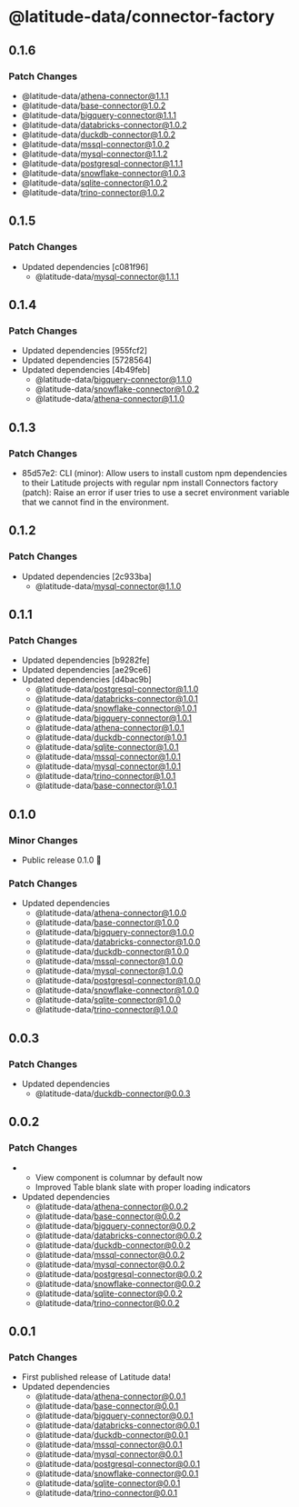 # @latitude-data/connector-factory

## 0.1.6

### Patch Changes

- @latitude-data/athena-connector@1.1.1
- @latitude-data/base-connector@1.0.2
- @latitude-data/bigquery-connector@1.1.1
- @latitude-data/databricks-connector@1.0.2
- @latitude-data/duckdb-connector@1.0.2
- @latitude-data/mssql-connector@1.0.2
- @latitude-data/mysql-connector@1.1.2
- @latitude-data/postgresql-connector@1.1.1
- @latitude-data/snowflake-connector@1.0.3
- @latitude-data/sqlite-connector@1.0.2
- @latitude-data/trino-connector@1.0.2

## 0.1.5

### Patch Changes

- Updated dependencies [c081f96]
  - @latitude-data/mysql-connector@1.1.1

## 0.1.4

### Patch Changes

- Updated dependencies [955fcf2]
- Updated dependencies [5728564]
- Updated dependencies [4b49feb]
  - @latitude-data/bigquery-connector@1.1.0
  - @latitude-data/snowflake-connector@1.0.2
  - @latitude-data/athena-connector@1.1.0

## 0.1.3

### Patch Changes

- 85d57e2: CLI (minor): Allow users to install custom npm dependencies to their Latitude projects with regular npm install
  Connectors factory (patch): Raise an error if user tries to use a secret environment variable that we cannot find in the environment.

## 0.1.2

### Patch Changes

- Updated dependencies [2c933ba]
  - @latitude-data/mysql-connector@1.1.0

## 0.1.1

### Patch Changes

- Updated dependencies [b9282fe]
- Updated dependencies [ae29ce6]
- Updated dependencies [d4bac9b]
  - @latitude-data/postgresql-connector@1.1.0
  - @latitude-data/databricks-connector@1.0.1
  - @latitude-data/snowflake-connector@1.0.1
  - @latitude-data/bigquery-connector@1.0.1
  - @latitude-data/athena-connector@1.0.1
  - @latitude-data/duckdb-connector@1.0.1
  - @latitude-data/sqlite-connector@1.0.1
  - @latitude-data/mssql-connector@1.0.1
  - @latitude-data/mysql-connector@1.0.1
  - @latitude-data/trino-connector@1.0.1
  - @latitude-data/base-connector@1.0.1

## 0.1.0

### Minor Changes

- Public release 0.1.0 🎉

### Patch Changes

- Updated dependencies
  - @latitude-data/athena-connector@1.0.0
  - @latitude-data/base-connector@1.0.0
  - @latitude-data/bigquery-connector@1.0.0
  - @latitude-data/databricks-connector@1.0.0
  - @latitude-data/duckdb-connector@1.0.0
  - @latitude-data/mssql-connector@1.0.0
  - @latitude-data/mysql-connector@1.0.0
  - @latitude-data/postgresql-connector@1.0.0
  - @latitude-data/snowflake-connector@1.0.0
  - @latitude-data/sqlite-connector@1.0.0
  - @latitude-data/trino-connector@1.0.0

## 0.0.3

### Patch Changes

- Updated dependencies
  - @latitude-data/duckdb-connector@0.0.3

## 0.0.2

### Patch Changes

- - View component is columnar by default now
  - Improved Table blank slate with proper loading indicators
- Updated dependencies
  - @latitude-data/athena-connector@0.0.2
  - @latitude-data/base-connector@0.0.2
  - @latitude-data/bigquery-connector@0.0.2
  - @latitude-data/databricks-connector@0.0.2
  - @latitude-data/duckdb-connector@0.0.2
  - @latitude-data/mssql-connector@0.0.2
  - @latitude-data/mysql-connector@0.0.2
  - @latitude-data/postgresql-connector@0.0.2
  - @latitude-data/snowflake-connector@0.0.2
  - @latitude-data/sqlite-connector@0.0.2
  - @latitude-data/trino-connector@0.0.2

## 0.0.1

### Patch Changes

- First published release of Latitude data!
- Updated dependencies
  - @latitude-data/athena-connector@0.0.1
  - @latitude-data/base-connector@0.0.1
  - @latitude-data/bigquery-connector@0.0.1
  - @latitude-data/databricks-connector@0.0.1
  - @latitude-data/duckdb-connector@0.0.1
  - @latitude-data/mssql-connector@0.0.1
  - @latitude-data/mysql-connector@0.0.1
  - @latitude-data/postgresql-connector@0.0.1
  - @latitude-data/snowflake-connector@0.0.1
  - @latitude-data/sqlite-connector@0.0.1
  - @latitude-data/trino-connector@0.0.1
